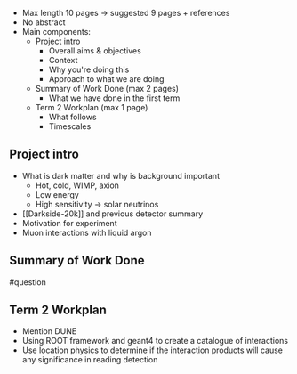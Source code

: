 - Max length 10 pages → suggested 9 pages + references
- No abstract
- Main components:
	- Project intro
		- Overall aims & objectives
		- Context
		- Why you're doing this
		- Approach to what we are doing
	- Summary of Work Done (max 2 pages)
		- What we have done in the first term
	- Term 2 Workplan (max 1 page)
		- What follows
		- Timescales


## Project intro
- What is dark matter and why is background important
	- Hot, cold, WIMP, axion
	- Low energy
	- High sensitivity → solar neutrinos
- [[Darkside-20k]] and previous detector summary
- Motivation for experiment
- Muon interactions with liquid argon

## Summary of Work Done
#question 

## Term 2 Workplan
- Mention DUNE
- Using ROOT framework and geant4 to create a catalogue of interactions
- Use location physics to determine if the interaction products will cause any significance in reading detection